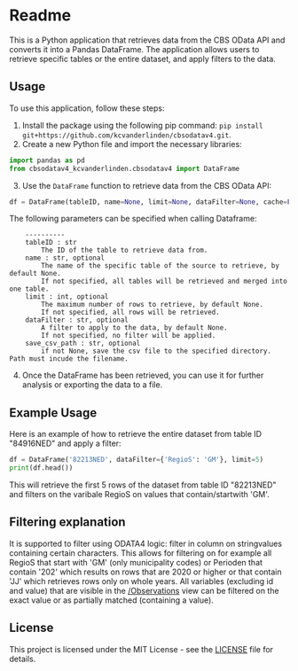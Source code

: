 # Readme

This is a Python application that retrieves data from the CBS OData API and converts it into a Pandas DataFrame. The application allows users to retrieve specific tables or the entire dataset, and apply filters to the data.

## Usage
To use this application, follow these steps:
1. Install the package using the following pip command: `pip install git+https://github.com/kcvanderlinden/cbsodatav4.git`.
2. Create a new Python file and import the necessary libraries:
```python
import pandas as pd
from cbsodatav4_kcvanderlinden.cbsodatav4 import DataFrame
```
3. Use the `DataFrame` function to retrieve data from the CBS OData API:
```python
df = DataFrame(tableID, name=None, limit=None, dataFilter=None, cache=False)
```
The following parameters can be specified when calling Dataframe:
```Parameters
    ----------
    tableID : str
        The ID of the table to retrieve data from.
    name : str, optional
        The name of the specific table of the source to retrieve, by default None.
        If not specified, all tables will be retrieved and merged into one table.
    limit : int, optional
        The maximum number of rows to retrieve, by default None.
        If not specified, all rows will be retrieved.
    dataFilter : str, optional
        A filter to apply to the data, by default None.
        If not specified, no filter will be applied.
    save_csv_path : str, optional
        if not None, save the csv file to the specified directory. Path must incude the filename.
``` 
4. Once the DataFrame has been retrieved, you can use it for further analysis or exporting the data to a file.

## Example Usage
Here is an example of how to retrieve the entire dataset from table ID "84916NED" and apply a filter:
```python
df = DataFrame('82213NED', dataFilter={'RegioS': 'GM'}, limit=5)
print(df.head())
```
This will retrieve the first 5 rows of the dataset from table ID "82213NED" and filters on the varibale RegioS on values that contain/startwith 'GM'.

## Filtering explanation
It is supported to filter using ODATA4 logic: filter in column on stringvalues containing certain characters. This allows for filtering on for example all RegioS that start with 'GM' (only municipality codes) or Perioden that contain '202' which results on rows that are 2020 or higher or that contain 'JJ' which retrieves rows only on whole years. All variables (excluding id and value) that are visible in the [/Observations](https://datasets.cbs.nl/odata/v1/CBS/82213NED/Observations) view can be filtered on the exact value or as partially matched (containing a value).

## License
This project is licensed under the MIT License - see the [LICENSE](https://github.com/[USERNAME]/[REPO_NAME]/blob/master/LICENSE) file for details.
